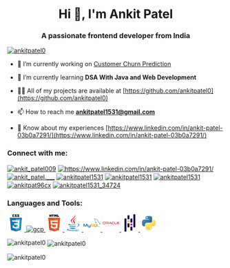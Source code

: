 <h1 align="center">Hi 👋, I'm Ankit Patel</h1>
<h3 align="center">A passionate frontend developer from India</h3>

<p align="left"> <a href="https://github.com/ryo-ma/github-profile-trophy"><img src="https://github-profile-trophy.vercel.app/?username=ankitpatel0" alt="ankitpatel0" /></a> </p>

- 🔭 I’m currently working on [Customer Churn Prediction](https://github.com/ankitpatel0/Customer-Churn-Prediction)

- 🌱 I’m currently learning **DSA With Java and Web Development**

- 👨‍💻 All of my projects are available at [https://github.com/ankitpatel0](https://github.com/ankitpatel0)

- 📫 How to reach me **ankitpatel1531@gmail.com**

- 📄 Know about my experiences [https://www.linkedin.com/in/ankit-patel-03b0a7291/](https://www.linkedin.com/in/ankit-patel-03b0a7291/)

<h3 align="left">Connect with me:</h3>
<p align="left">
<a href="https://twitter.com/ankit_patel009" target="blank"><img align="center" src="https://raw.githubusercontent.com/rahuldkjain/github-profile-readme-generator/master/src/images/icons/Social/twitter.svg" alt="ankit_patel009" height="30" width="40" /></a>
<a href="https://linkedin.com/in/https://www.linkedin.com/in/ankit-patel-03b0a7291/" target="blank"><img align="center" src="https://raw.githubusercontent.com/rahuldkjain/github-profile-readme-generator/master/src/images/icons/Social/linked-in-alt.svg" alt="https://www.linkedin.com/in/ankit-patel-03b0a7291/" height="30" width="40" /></a>
<a href="https://instagram.com/ankit_patel.___" target="blank"><img align="center" src="https://raw.githubusercontent.com/rahuldkjain/github-profile-readme-generator/master/src/images/icons/Social/instagram.svg" alt="ankit_patel.___" height="30" width="40" /></a>
<a href="https://www.codechef.com/users/ankitpatel1531" target="blank"><img align="center" src="https://cdn.jsdelivr.net/npm/simple-icons@3.1.0/icons/codechef.svg" alt="ankitpatel1531" height="30" width="40" /></a>
<a href="https://www.hackerrank.com/ankitpatel1531" target="blank"><img align="center" src="https://raw.githubusercontent.com/rahuldkjain/github-profile-readme-generator/master/src/images/icons/Social/hackerrank.svg" alt="ankitpatel1531" height="30" width="40" /></a>
<a href="https://www.leetcode.com/ankitpatel1531" target="blank"><img align="center" src="https://raw.githubusercontent.com/rahuldkjain/github-profile-readme-generator/master/src/images/icons/Social/leet-code.svg" alt="ankitpatel1531" height="30" width="40" /></a>
<a href="https://auth.geeksforgeeks.org/user/ankitpat96cx" target="blank"><img align="center" src="https://raw.githubusercontent.com/rahuldkjain/github-profile-readme-generator/master/src/images/icons/Social/geeks-for-geeks.svg" alt="ankitpat96cx" height="30" width="40" /></a>
<a href="https://discord.gg/ankitpatel1531_34724" target="blank"><img align="center" src="https://raw.githubusercontent.com/rahuldkjain/github-profile-readme-generator/master/src/images/icons/Social/discord.svg" alt="ankitpatel1531_34724" height="30" width="40" /></a>
</p>

<h3 align="left">Languages and Tools:</h3>
<p align="left"> <a href="https://www.w3schools.com/css/" target="_blank" rel="noreferrer"> <img src="https://raw.githubusercontent.com/devicons/devicon/master/icons/css3/css3-original-wordmark.svg" alt="css3" width="40" height="40"/> </a> <a href="https://cloud.google.com" target="_blank" rel="noreferrer"> <img src="https://www.vectorlogo.zone/logos/google_cloud/google_cloud-icon.svg" alt="gcp" width="40" height="40"/> </a> <a href="https://www.w3.org/html/" target="_blank" rel="noreferrer"> <img src="https://raw.githubusercontent.com/devicons/devicon/master/icons/html5/html5-original-wordmark.svg" alt="html5" width="40" height="40"/> </a> <a href="https://www.java.com" target="_blank" rel="noreferrer"> <img src="https://raw.githubusercontent.com/devicons/devicon/master/icons/java/java-original.svg" alt="java" width="40" height="40"/> </a> <a href="https://www.mysql.com/" target="_blank" rel="noreferrer"> <img src="https://raw.githubusercontent.com/devicons/devicon/master/icons/mysql/mysql-original-wordmark.svg" alt="mysql" width="40" height="40"/> </a> <a href="https://www.oracle.com/" target="_blank" rel="noreferrer"> <img src="https://raw.githubusercontent.com/devicons/devicon/master/icons/oracle/oracle-original.svg" alt="oracle" width="40" height="40"/> </a> <a href="https://pandas.pydata.org/" target="_blank" rel="noreferrer"> <img src="https://raw.githubusercontent.com/devicons/devicon/2ae2a900d2f041da66e950e4d48052658d850630/icons/pandas/pandas-original.svg" alt="pandas" width="40" height="40"/> </a> <a href="https://www.python.org" target="_blank" rel="noreferrer"> <img src="https://raw.githubusercontent.com/devicons/devicon/master/icons/python/python-original.svg" alt="python" width="40" height="40"/> </a> </p>

<p><img align="left" src="https://github-readme-stats.vercel.app/api/top-langs?username=ankitpatel0&show_icons=true&locale=en&layout=compact" alt="ankitpatel0" /></p>

<p>&nbsp;<img align="center" src="https://github-readme-stats.vercel.app/api?username=ankitpatel0&show_icons=true&locale=en" alt="ankitpatel0" /></p>

<p><img align="center" src="https://github-readme-streak-stats.herokuapp.com/?user=ankitpatel0&" alt="ankitpatel0" /></p>
